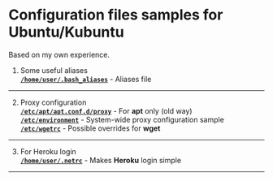 # Configuration files samples for Ubuntu/Kubuntu
Based on my own experience.
1. Some useful aliases    
[**`/home/user/.bash_aliases`**](https://github.com/wildfielded/samples-ubuntu/blob/master/home/user/.bash_aliases) - Aliases file    
----
2. Proxy configuration    
[**`/etc/apt/apt.conf.d/proxy`**](https://github.com/wildfielded/samples-ubuntu/blob/master/etc/apt/apt.conf.d/proxy) - For **apt** only (old way)    
[**`/etc/environment`**](https://github.com/wildfielded/samples-ubuntu/blob/master/etc/environment) - System-wide proxy configuration sample    
[**`/etc/wgetrc`**](https://github.com/wildfielded/samples-ubuntu/blob/master/etc/wgetrc) - Possible overrides for **wget**    
----
3. For Heroku login    
[**`/home/user/.netrc`**](https://github.com/wildfielded/samples-ubuntu/blob/master/home/user/.netrc) - Makes **Heroku** login simple    
----
